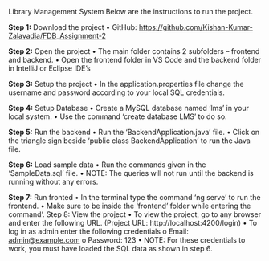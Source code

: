 Library Management System
Below are the instructions to run the project.


**Step 1:** Download the project
•	GitHub: https://github.com/Kishan-Kumar-Zalavadia/FDB_Assignment-2


**Step 2:** Open the project
•	The main folder contains 2 subfolders – frontend and backend.
•	Open the frontend folder in VS Code and the backend folder in IntelliJ or Eclipse IDE’s


**Step 3:** Setup the project
•	In the application.properties file change the username and password according to your local SQL credentials.
 

**Step 4:** Setup Database
•	Create a MySQL database named ‘lms’ in your local system.
•	Use the command ‘create database LMS’ to do so.


**Step 5:** Run the backend
•	Run the ‘BackendApplication.java’ file.
•	Click on the triangle sign beside ‘public class BackendApplication’ to run the Java file.
 

**Step 6:** Load sample data
•	Run the commands given in the ‘SampleData.sql’ file.
•	NOTE: The queries will not run until the backend is running without any errors.


**Step 7:** Run fronted
•	In the terminal type the command ‘ng serve’ to run the frontend.
•	Make sure to be inside the ‘frontend’ folder while entering the command’.
Step 8: View the project
•	To view the project, go to any browser and enter the following URL. (Project URL: http://localhost:4200/login)
•	To log in as admin enter the following credentials
o	Email: admin@example.com
o	Password: 123
•	NOTE: For these credentials to work, you must have loaded the SQL data as shown in step 6.


